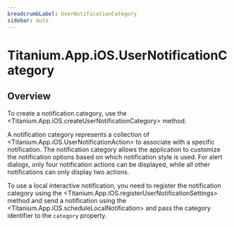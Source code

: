 ```yaml
---
breadcrumbLabel: UserNotificationCategory
sidebar: auto
---
```


# Titanium.App.iOS.UserNotificationCategory

<ProxySummary/>

## Overview

To create a notification category, use the <Titanium.App.iOS.createUserNotificationCategory> method.

A notification category represents a collection of <Titanium.App.iOS.UserNotificationAction>
to associate with a specific notification.  The notification category allows the application to
customize the notification options based on which notification style is used.  For alert dialogs,
only four notification actions can be displayed, while all other notifications can only display two
actions.

To use a local interactive notification, you need to register the notification category using
the <Titanium.App.iOS.registerUserNotificationSettings> method and send a notification using the
<Titanium.App.iOS.scheduleLocalNotification> and pass the category identifier to the `category`
property.

<ApiDocs/>
